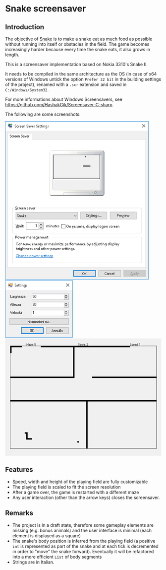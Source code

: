 Snake screensaver
=================

Introduction
------------

The objective of [Snake](https://en.wikipedia.org/wiki/Snake_%28video_game_genre%29) is to make a snake eat as much food as possible without running into itself or obstacles in the field. The game becomes increasingly harder because every time the snake eats, it also grows in length.

This is a screensaver implementation based on Nokia 3310's Snake II.

It needs to be compiled in the same architecture as the OS (in case of x64 versions of Windows untick the option `Prefer 32 bit` in the building settings of the project), renamed with a `.scr` extension and saved in `C:/Windows/System32`.

For more informations about Windows Screensavers, see <https://github.com/HashakGik/Screensaver-C-sharp>.

The following are some screenshots:

![Preview mode](Screenshots/preview.png "Preview mode")
![Configuration mode](Screenshots/configuration.png "Configuration mode")
![Screensaver mode](Screenshots/screensaver.png "Screensaver mode")

Features
--------

- Speed, width and height of the playing field are fully customizable
- The playing field is scaled to fit the screen resolution
- After a game over, the game is restarted with a different maze
- Any user interaction (other than the arrow keys) closes the screensaver.


Remarks
-------

- The project is in a draft state, therefore some gameplay elements are missing (e.g. bonus animals) and the user interface is minimal (each element is displayed as a square)
- The snake's body position is inferred from the playing field (a positive `int` is represented as part of the snake and at each tick is decremented in order to "move" the snake forward). Eventually it will be refactored into a more efficient `List` of body segments
- Strings are in Italian.